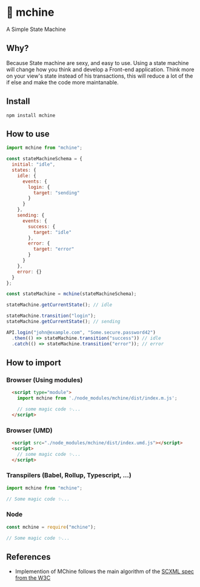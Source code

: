 # 🎲 mchine

A Simple State Machine

## Why?

Because State machine are sexy, and easy to use. Using a state machine will change how you think and develop
a Front-end application. Think more on your view's state instead of his transactions, this will reduce
a lot of the if else and make the code more maintanable.

## Install

```
npm install mchine
```

## How to use

```js
import mchine from "mchine";

const stateMachineSchema = {
  initial: "idle",
  states: {
    idle: {
      events: {
        login: {
          target: "sending"
        }
      }
    },
    sending: {
      events: {
        success: {
          target: "idle"
        },
        error: {
          target: "error"
        }
      }
    },
    error: {}
  }
};

const stateMachine = mchine(stateMachineSchema);

stateMachine.getCurrentState(); // idle

stateMachine.transition("login");
stateMachine.getCurrentState(); // sending

API.login("john@example.com", "Some.secure.password42")
  .then(() => stateMachine.transition("success")) // idle
  .catch(() => stateMachine.transition("error")); // error
```

## How to import

### Browser (Using modules)

```html
  <script type="module">
    import mchine from './node_modules/mchine/dist/index.m.js';

    // some magic code ✨...
  </script>
```

### Browser (UMD)

```html
  <script src="./node_modules/mchine/dist/index.umd.js"></script>
  <script>
    // some magic code ✨...
  </script>
```

### Transpilers (Babel, Rollup, Typescript, ...)

```js
import mchine from "mchine";

// Some magic code ✨...
```

### Node

```js
const mchine = require("mchine");

// Some magic code ✨...
```

## References

- Implemention of MChine follows the main algorithm of the [SCXML spec from the W3C](https://www.w3.org/TR/scxml/#invoke)
